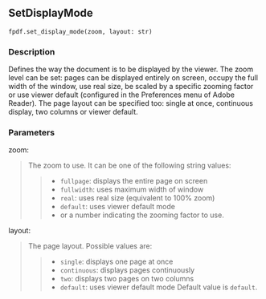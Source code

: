 ## SetDisplayMode ##
```
fpdf.set_display_mode(zoom, layout: str)
```
### Description ###

Defines the way the document is to be displayed by the viewer. The zoom level can be set: pages can be displayed entirely on screen, occupy the full width of the window, use real size, be scaled by a specific zooming factor or use viewer default (configured in the Preferences menu of Adobe Reader). The page layout can be specified too: single at once, continuous display, two columns or viewer default.

### Parameters ###

zoom:
> The zoom to use. It can be one of the following string values:
>>  * `fullpage`: displays the entire page on screen
>>  * `fullwidth`: uses maximum width of window
>>  * `real`: uses real size (equivalent to 100% zoom)
>>  * `default`: uses viewer default mode
>>  * or a number indicating the zooming factor to use.

layout:
> The page layout. Possible values are:
>>  * `single`: displays one page at once
>>  * `continuous`: displays pages continuously
>>  * `two`: displays two pages on two columns
>>  * `default`: uses viewer default mode
> Default value is `default`.



